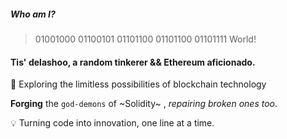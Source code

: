 
##### Who am I? 
> 01001000 01100101 01101100 01101100 01101111 World!

#### Tis' delashoo, a random tinkerer && Ethereum aficionado.

🌌 Exploring the limitless possibilities of blockchain technology

**Forging** the `god-demons` of ~Solidity~ , *repairing* *broken* *ones* *too*.

💡 Turning code into innovation, one line at a time.

